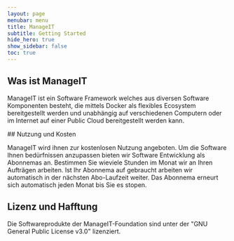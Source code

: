 ```yaml
---
layout: page
menubar: menu
title: ManageIT
subtitle: Getting Started
hide_hero: true
show_sidebar: false
toc: true
---
```


## Was ist ManageIT

ManageIT ist ein Software Framework welches aus diversen Software Komponenten besteht, die mittels Docker als flexibles Ecosystem bereitgestellt werden und unabhängig auf verschiedenen Computern oder im Internet auf einer Public Cloud bereitgestellt werden kann.

## Nutzung und Kosten

ManageIT wird ihnen zur kostenlosen Nutzung angeboten. Um die Software Ihnen bedürfnissen anzupassen bieten wir Software Entwicklung als Abonnemas an. Bestimmen Sie wieviele Stunden im Monat wir an Ihren Aufträgen arbeiten. Ist Ihr Abonnema auf gebraucht arbeiten wir automatisch in der nächsten Abo-Laufzeit weiter. Das Abonnema erneurt sich automatisch jeden Monat bis Sie es stopen.

## Lizenz und Hafftung

Die Softwareprodukte der ManageIT-Foundation sind unter der "GNU General Public License v3.0" lizenziert.
